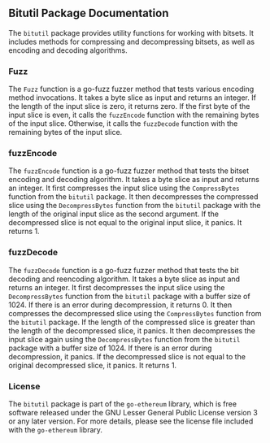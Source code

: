 ## Bitutil Package Documentation

The `bitutil` package provides utility functions for working with bitsets. It includes methods for compressing and decompressing bitsets, as well as encoding and decoding algorithms.

### Fuzz

The `Fuzz` function is a go-fuzz fuzzer method that tests various encoding method invocations. It takes a byte slice as input and returns an integer. If the length of the input slice is zero, it returns zero. If the first byte of the input slice is even, it calls the `fuzzEncode` function with the remaining bytes of the input slice. Otherwise, it calls the `fuzzDecode` function with the remaining bytes of the input slice.

### fuzzEncode

The `fuzzEncode` function is a go-fuzz fuzzer method that tests the bitset encoding and decoding algorithm. It takes a byte slice as input and returns an integer. It first compresses the input slice using the `CompressBytes` function from the `bitutil` package. It then decompresses the compressed slice using the `DecompressBytes` function from the `bitutil` package with the length of the original input slice as the second argument. If the decompressed slice is not equal to the original input slice, it panics. It returns 1.

### fuzzDecode

The `fuzzDecode` function is a go-fuzz fuzzer method that tests the bit decoding and reencoding algorithm. It takes a byte slice as input and returns an integer. It first decompresses the input slice using the `DecompressBytes` function from the `bitutil` package with a buffer size of 1024. If there is an error during decompression, it returns 0. It then compresses the decompressed slice using the `CompressBytes` function from the `bitutil` package. If the length of the compressed slice is greater than the length of the decompressed slice, it panics. It then decompresses the input slice again using the `DecompressBytes` function from the `bitutil` package with a buffer size of 1024. If there is an error during decompression, it panics. If the decompressed slice is not equal to the original decompressed slice, it panics. It returns 1.

### License

The `bitutil` package is part of the `go-ethereum` library, which is free software released under the GNU Lesser General Public License version 3 or any later version. For more details, please see the license file included with the `go-ethereum` library.